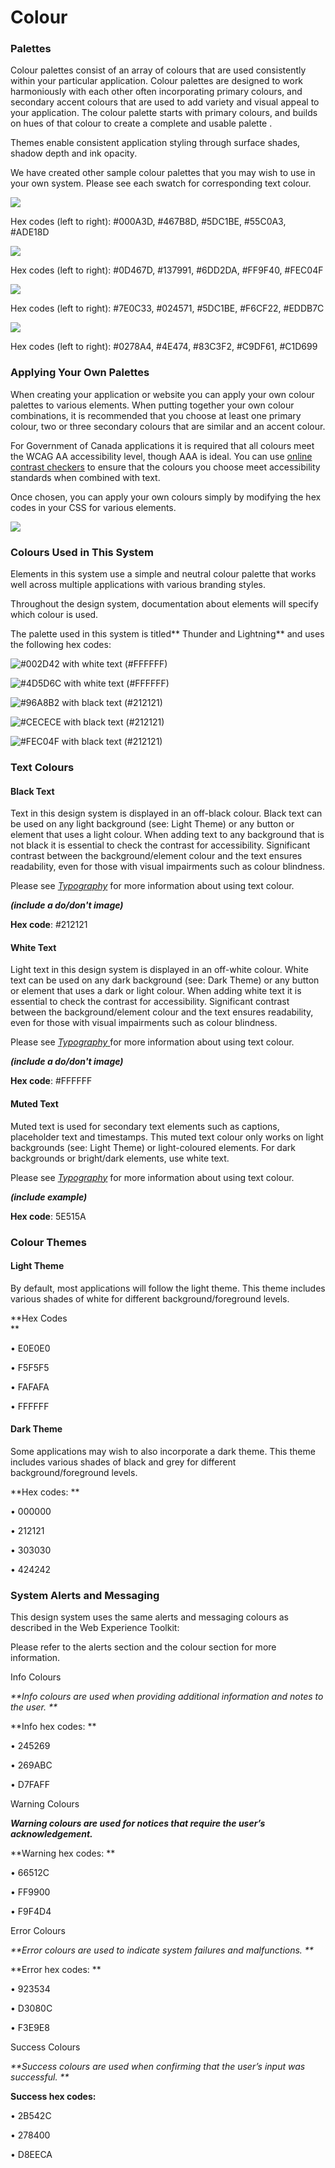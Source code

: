 # Colour

### Palettes

Colour palettes consist of an array of colours that are used consistently within your particular application. Colour palettes are designed to work harmoniously with each other often incorporating primary colours, and secondary accent colours that are used to add variety and visual appeal to your application. The colour palette starts with primary colours, and builds on hues of that colour to create a complete and usable palette .

Themes enable consistent application styling through surface shades, shadow depth and ink opacity.

We have created other sample colour palettes that you may wish to use in your own system. Please see each swatch for corresponding text colour.

![](.gitbook/assets/colour_aurora-borealis.png)

Hex codes \(left to right\): \#000A3D, \#467B8D, \#5DC1BE, \#55C0A3, \#ADE18D

![](.gitbook/assets/colour_blue-complimentary.png)

Hex codes \(left to right\): \#0D467D, \#137991, \#6DD2DA, \#FF9F40, \#FEC04F

![](.gitbook/assets/colour_triad.png)

Hex codes \(left to right\): \#7E0C33, \#024571, \#5DC1BE, \#F6CF22, \#EDDB7C

![](.gitbook/assets/colour_green-and-blue.png)

Hex codes \(left to right\): \#0278A4, \#4E474, \#83C3F2, \#C9DF61, \#C1D699

### Applying Your Own Palettes

When creating your application or website you can apply your own colour palettes to various elements. When putting together your own colour combinations, it is recommended that you choose at least one primary colour, two or three secondary colours that are similar and an accent colour.

For Government of Canada applications it is required that all colours meet the WCAG AA accessibility level, though AAA is ideal. You can use [online contrast checkers](https://webaim.org/resources/contrastchecker/) to ensure that the colours you choose meet accessibility standards when combined with text.

Once chosen, you can apply your own colours simply by modifying the hex codes in your CSS for various elements.

![](.gitbook/assets/colour_palettes.png)

### Colours Used in This System

Elements in this system use a simple and neutral colour palette that works well across multiple applications with various branding styles.

Throughout the design system, documentation about elements will specify which colour is used.

The palette used in this system is titled** Thunder and Lightning** and uses the following hex codes:

![\#002D42 with white text \(\#FFFFFF\)](.gitbook/assets/colour_navy.png)

![\#4D5D6C with white text \(\#FFFFFF\)](.gitbook/assets/colour_blue.png)

![\#96A8B2 with black text \(\#212121\)](.gitbook/assets/colour_slate-grey.png)



![\#CECECE with black text \(\#212121\)](.gitbook/assets/colour_grey.png)

![\#FEC04F with black text \(\#212121\)](.gitbook/assets/colour_yellow.png)

### Text Colours

#### Black Text

Text in this design system is displayed in an off-black colour. Black text can be used on any light background \(see: Light Theme\) or any button or element that uses a light colour. When adding text to any background that is not black it is essential to check the contrast for accessibility. Significant contrast between the background/element colour and the text ensures readability, even for those with visual impairments such as colour blindness.

Please see [_Typography_](/typography.md) for more information about using text colour.

_**\(include a do/don't image\)**_

**Hex code**: \#212121

#### White Text

Light text in this design system is displayed in an off-white colour. White text can be used on any dark background \(see: Dark Theme\) or any button or element that uses a dark or light colour. When adding white text it is essential to check the contrast for accessibility. Significant contrast between the background/element colour and the text ensures readability, even for those with visual impairments such as colour blindness.

Please see [_Typography_ ](/typography.md)for more information about using text colour.

_**\(include a do/don't image\)**_

**Hex code**: \#FFFFFF

#### Muted Text

Muted text is used for secondary text elements such as captions, placeholder text and timestamps. This muted text colour only works on light backgrounds \(see: Light Theme\) or light-coloured elements. For dark backgrounds or bright/dark elements, use white text.

Please see [_Typography_](/typography.md) for more information about using text colour.

_**\(include example\)**_

**Hex code**: 5E515A

### Colour Themes

#### Light Theme

By default, most applications will follow the light theme. This theme includes various shades of white for different background/foreground levels.

**Hex Codes                                          
**

•    E0E0E0

•    F5F5F5

•    FAFAFA

•    FFFFFF

#### Dark Theme

Some applications may wish to also incorporate a dark theme. This theme includes various shades of black and grey for different background/foreground levels.

**Hex codes:    **

•    000000

•    212121

•    303030

•    424242

### System Alerts and Messaging

This design system uses the same alerts and messaging colours as described in the Web Experience Toolkit:

Please refer to the alerts section and the colour section for more information.

Info Colours



_**Info colours are used when providing additional information and notes to the user. **_

**Info hex codes:  **

•    245269

•    269ABC

•    D7FAFF

Warning Colours



_**Warning colours are used for notices that require the user’s acknowledgement.**_

**Warning hex codes:  **

•    66512C

•    FF9900

•    F9F4D4

Error Colours



_**Error colours are used to indicate system failures and malfunctions. **_

**Error hex codes:  **

•    923534

•    D3080C

•    F3E9E8

Success Colours



_**Success colours are used when confirming that the user’s input was successful. **_

**Success hex codes:**

•    2B542C

•    278400

•    D8EECA

